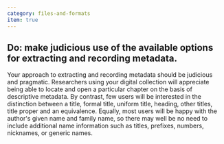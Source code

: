 ```yaml
---
category: files-and-formats
item: true
---
```



## Do: make judicious use of the available options for extracting and recording metadata.
Your approach to extracting and recording metadata should be judicious and pragmatic. Researchers using your digital collection will appreciate being able to locate and open a particular chapter on the basis of descriptive metadata. By contrast, few users will be interested in the distinction between a title, formal title, uniform title, heading, other titles, title proper and an equivalence. Equally, most users will be happy with the author's given name and family name, so there may well be no need to include additional name information such as titles, prefixes, numbers, nicknames, or generic names.
